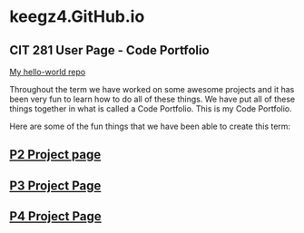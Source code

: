 # keegz4.GitHub.io
## CIT 281 User Page - Code Portfolio

[My hello-world repo](https://github.com/keegz4/hello-world)

Throughout the term we have worked on some awesome projects and it has been very fun to learn how to do all of these things. We have put all of these things together in what is called a Code Portfolio. This is my Code Portfolio.

Here are some of the fun things that we have been able to create this term:

## [P2 Project page](https://uo-cit.github.io/p2-17S-keegz4/)

## [P3 Project Page](https://uo-cit.github.io/p3-17s-keegz4/)

## [P4 Project Page](https://uo-cit.github.io/p4-17s-keegz4/)
